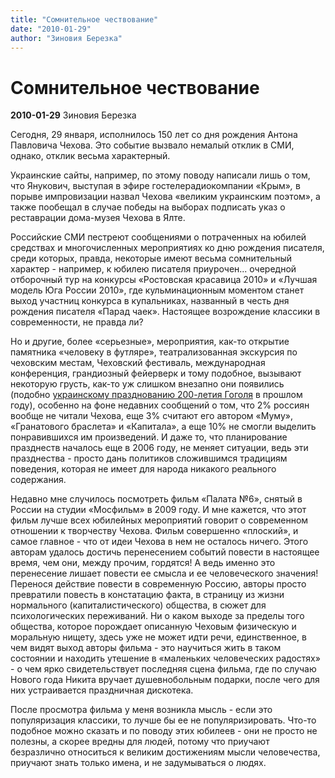 ```yaml
---
title: "Сомнительное чествование"
date: "2010-01-29"
author: "Зиновия Березка"
---
```


# Сомнительное чествование

**2010-01-29** Зиновия Березка

Сегодня, 29 января, исполнилось 150 лет со дня рождения Антона Павловича Чехова. Это событие вызвало немалый отклик в СМИ, однако, отклик весьма характерный.

Украинские сайты, например, по этому поводу написали лишь о том, что Янукович, выступая в эфире гостелерадиокомпании «Крым»*,* в порыве импровизации назвал Чехова «великим украинским поэтом», а также пообещал в случае победы на выборах подписать указ о реставрации дома-музея Чехова в Ялте.

Российские СМИ пестреют сообщениями о потраченных на юбилей средствах и многочисленных мероприятиях ко дню рождения писателя, среди которых, правда, некоторые имеют весьма сомнительный характер - например, к юбилею писателя приурочен... очередной отборочный тур на конкурсы «Ростовская красавица 2010» и «Лучшая модель Юга России 2010», где кульминационным моментом станет выход участниц конкурса в купальниках, названный в честь дня рождения писателя «Парад чаек». Настоящее возрождение классики в современности, не правда ли?

Но и другие, более «серьезные», мероприятия, как-то открытие памятника «человеку в футляре», театрализованная экскурсия по чеховским местам, Чеховский фестиваль, международная конференция, грандиозный фейерверк и тому подобное, вызывают некоторую грусть, как-то уж слишком внезапно они появились (подобно [украинскому празднованию 200-летия Гоголя](/827.html) в прошлом году), особенно на фоне недавних сообщений о том, что 2% россиян вообще не читали Чехова, еще 3% считают его автором «Муму», «Гранатового браслета» и «Капитала», а еще 10% не смогли выделить понравившихся им произведений. И даже то, что планирование празднеств началось еще в 2006 году, не меняет ситуации, ведь эти празднества - просто дань политиков сложившимся традициям поведения, которая не имеет для народа никакого реального содержания.

Недавно мне случилось посмотреть фильм «Палата №6», снятый в России на студии «Мосфильм» в 2009 году. И мне кажется, что этот фильм лучше всех юбилейных мероприятий говорит о современном отношении к творчеству Чехова. Фильм совершенно «плоский», и самое главное - что от идеи Чехова в нем не осталось ничего. Этого авторам удалось достичь перенесением событий повести в настоящее время, чем они, между прочим, гордятся! А ведь именно это перенесение лишает повести ее смысла и ее человеческого значения! Перенося действие повести в современную Россию, авторы просто превратили повесть в констатацию факта, в страницу из жизни нормального (капиталистического) общества, в сюжет для психологических переживаний. Ни о каком выходе за пределы того общества, которое порождает описанную Чеховым физическую и моральную нищету, здесь уже не может идти речи, единственное, в чем видят выход авторы фильма - это научиться жить в таком состоянии и находить утешение в «маленьких человеческих радостях» - о чем ярко свидетельствует последняя сцена фильма, где по случаю Нового года Никита вручает душевнобольным подарки, после чего для них устраивается праздничная дискотека.

После просмотра фильма у меня возникла мысль - если это популяризация классики, то лучше бы ее не популяризировать. Что-то подобное можно сказать и по поводу этих юбилеев - они не просто не полезны, а скорее вредны для людей, потому что приучают безразлично относиться к великим достижениям мысли человечества, приучают знать только имена, и не задумываться о людях.